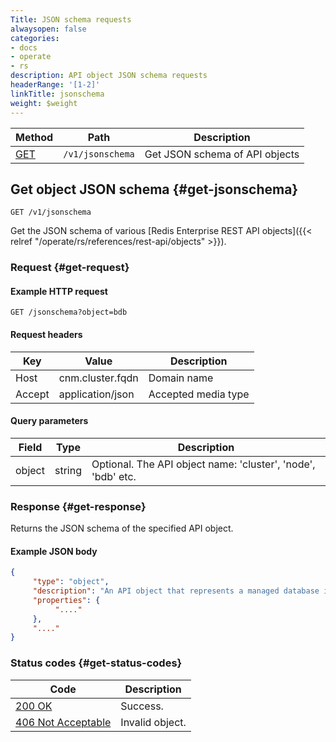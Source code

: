 ```yaml
---
Title: JSON schema requests
alwaysopen: false
categories:
- docs
- operate
- rs
description: API object JSON schema requests
headerRange: '[1-2]'
linkTitle: jsonschema
weight: $weight
---
```


| Method | Path | Description |
|--------|------|-------------|
| [GET](#get-jsonschema) | `/v1/jsonschema` | Get JSON schema of API objects |

## Get object JSON schema {#get-jsonschema}

	GET /v1/jsonschema

Get the JSON schema of various [Redis Enterprise REST API objects]({{< relref "/operate/rs/references/rest-api/objects" >}}).

### Request {#get-request} 

#### Example HTTP request

	GET /jsonschema?object=bdb 

#### Request headers

| Key | Value | Description |
|-----|-------|-------------|
| Host | cnm.cluster.fqdn | Domain name |
| Accept | application/json | Accepted media type |

#### Query parameters

| Field | Type | Description |
|-------|------|-------------|
| object | string | Optional. The API object name: 'cluster', 'node', 'bdb' etc. |

### Response {#get-response} 

Returns the JSON schema of the specified API object.

#### Example JSON body

```json
{
     "type": "object",
     "description": "An API object that represents a managed database in the cluster.",
     "properties": {
          "...."
     },
     "...."
}
```

### Status codes {#get-status-codes} 

| Code | Description |
|------|-------------|
| [200 OK](http://www.w3.org/Protocols/rfc2616/rfc2616-sec10.html#sec10.2.1) | Success. |
| [406 Not Acceptable](http://www.w3.org/Protocols/rfc2616/rfc2616-sec10.html#sec10.4.7) | Invalid object. |
